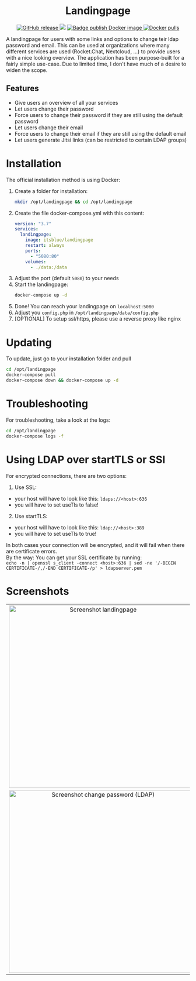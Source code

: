 <h1 align="center">
    Landingpage
</h1>

<p align="center">
    <a href="https://github.com/linuxmuster/linuxmuster-linbo-gui/releases/latest">
        <img src="https://img.shields.io/github/v/release/linuxmuster/linuxmuster-linbo-gui?logo=github&logoColor=white" alt="GitHub release"/>
    </a>
    <a href="https://www.gnu.org/licenses/agpl-3.0" ><img src="https://img.shields.io/badge/License-AGPL%20v3-blue.svg" /></a>
    <a href="https://github.com/Itsblue/landingpage/actions/workflows/docker.yml">
        <img src="https://github.com/Itsblue/landingpage/actions/workflows/docker.yml/badge.svg" alt="Badge publish Docker image" />
    </a>
    <a href="https://hub.docker.com/r/itsblue/landingpage">
        <img src="https://img.shields.io/docker/pulls/itsblue/landingpage.svg" alt="Docker pulls" />
    </a>
</p>

A landingpage for users with some links and options to change teir ldap password and email.
This can be used at organizations where many different services are used (Rocket.Chat, Nextcloud, ...) to provide users with a nice looking overview.
The application has been purpose-built for a fairly simple use-case. Due to limited time, I don't have much of a desire to widen the scope.

## Features
- Give users an overview of all your services
- Let users change their password
- Force users to change their password if they are still using the default password
- Let users change their email
- Force users to change their email if they are still using the default email
- Let users generate Jitsi links (can be restricted to certain LDAP groups)

# Installation
The official installation method is using Docker:
1. Create a folder for installation:
    ```bash
    mkdir /opt/landingpage && cd /opt/landingpage
    ```
2. Create the file docker-compose.yml with this content:
    ```yaml
    version: "3.7"
    services:
      landingpage:
        image: itsblue/landingpage
        restart: always
        ports:
          - "5080:80"
        volumes:
          - ./data:/data
    ```
3. Adjust the port (default `5080`) to your needs
4. Start the landingpage:
    ```bash
    docker-compose up -d
    ```
5. Done! You can reach your landingpage on `localhost:5080`
6. Adjust you `config.php` in `/opt/landingpage/data/config.php`
7. [OPTIONAL] To setup ssl/https, please use a reverse proxy like nginx

# Updating
To update, just go to your installation folder and pull  
```bash
cd /opt/landingpage
docker-compose pull
docker-compose down && docker-compose up -d
```
  
# Troubleshooting
For troubleshooting, take a look at the logs:
```bash
cd /opt/landingpage
docker-compose logs -f
```

# Using LDAP over startTLS or SSl
For encrypted connections, there are two options:
1. Use SSL:
  - your host will have to look like this: `ldaps://<host>:636`
  - you will have to set useTls to false!
2. Use startTLS:
  - your host will have to look like this: `ldap://<host>:389`
  - you will have to set useTls to true!

In both cases your connection will be encrypted, and it will fail when there are certificate errors.  
By the way: You can get your SSL certificate by running:  
`echo -n | openssl s_client -connect <host>:636 | sed -ne '/-BEGIN CERTIFICATE-/,/-END CERTIFICATE-/p' > ldapserver.pem`

# Screenshots
<table align="center">
    <tr>
        <td align="center">
            <a href="https://raw.githubusercontent.com/Itsblue/landingpage/main/.github/media/landingpage.png">
                <img src="https://raw.githubusercontent.com/Itsblue/landingpage/main/.github/media/landingpage.png" alt="Screenshot landingpage" width="500px" />
            </a>
        </td>
        <td align="center">
            <a href="https://raw.githubusercontent.com/Itsblue/landingpage/main/.github/media/login.png">
                <img src="https://raw.githubusercontent.com/Itsblue/landingpage/main/.github/media/login.png" alt="Screenshot login (LDAP)" width="500px" />
            </a>
        </td>
    </tr>
    <tr>
        <td align="center">
            <a href="https://raw.githubusercontent.com/Itsblue/landingpage/main/.github/media/changePassword.png">
                <img src="https://raw.githubusercontent.com/Itsblue/landingpage/main/.github/media/changePassword.png" alt="Screenshot change password (LDAP)" width="500px" />
            </a>
        </td>
        <td align="center">
            <a href="https://raw.githubusercontent.com/Itsblue/landingpage/main/.github/media/changeEmail.png">
                <img src="https://raw.githubusercontent.com/Itsblue/landingpage/main/.github/media/changeEmail.png" alt="Screenshot change email (LDAP)" width="500px" />
            </a>
        </td>
    </tr>
</table>
